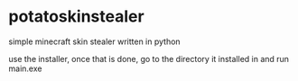 # potatoskinstealer
simple minecraft skin stealer written in python

use the installer, once that is done, go to the directory it installed in and run main.exe

